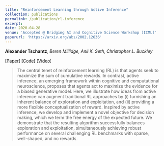 ```yaml
---
title: "Reinforcement Learning through Active Inference"
collection: publications
permalink: /publication/rl-inference
excerpt: 
date: 2020-04-28
venue: 'Accepted @ Bridging AI and Cognitive Science Workshop (ICML)'
paperurl: 'https://arxiv.org/abs/2002.12636'
---
```


__Alexander Tschantz__, _Beren Millidge, Anil K. Seth, Christopher L. Buckley_

[[Paper](https://arxiv.org/abs/2002.12636)] [[Code](https://github.com/alec-tschantz/rl-inference)] [[Video](https://baicsworkshop.github.io/program/baics_37.html)]

> The central tenet of reinforcement learning (RL) is that agents seek to maximize the sum of cumulative rewards. In contrast, active inference, an emerging framework within cognitive and computational neuroscience, proposes that agents act to maximize the evidence for a biased generative model. Here, we illustrate how ideas from active inference can augment traditional RL approaches by (i) furnishing an inherent balance of exploration and exploitation, and (ii) providing a more flexible conceptualization of reward. Inspired by active inference, we develop and implement a novel objective for decision making, which we term the free energy of the expected future. We demonstrate that the resulting algorithm successfully balances exploration and exploitation, simultaneously achieving robust performance on several challenging RL benchmarks with sparse, well-shaped, and no rewards.



